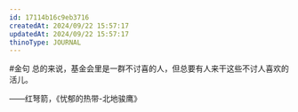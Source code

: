 ```yaml
---
id: 17114b16c9eb3716
createdAt: 2024/09/22 15:57:17
updatedAt: 2024/09/22 15:57:17
thinoType: JOURNAL
---
```

#金句 总的来说，基金会里是一群不讨喜的人，但总要有人来干这些不讨人喜欢的活儿。

——红弩箭，《忧郁的热带-北地骏鹰》